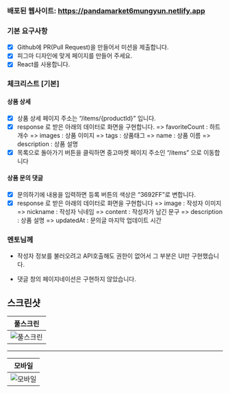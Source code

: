 ### 배포된 웹사이트: https://pandamarket6mungyun.netlify.app

### 기본 요구사항

- [x] Github에 PR(Pull Request)을 만들어서 미션을 제출합니다.
- [x] 피그마 디자인에 맞게 페이지를 만들어 주세요.
- [x] React를 사용합니다.

### 체크리스트 [기본]

#### 상품 상세

- [x] 상품 상세 페이지 주소는 “/items/{productId}” 입니다.
- [x] response 로 받은 아래의 데이터로 화면을 구현합니다.
      => favoriteCount : 하트 개수
      => images : 상품 이미지
      => tags : 상품태그
      => name : 상품 이름
      => description : 상품 설명
- [x] 목록으로 돌아가기 버튼을 클릭하면 중고마켓 페이지 주소인 “/items” 으로 이동합니다

#### 상품 문의 댓글

- [x] 문의하기에 내용을 입력하면 등록 버튼의 색상은 “3692FF”로 변합니다.
- [x] response 로 받은 아래의 데이터로 화면을 구현합니다
      => image : 작성자 이미지
      => nickname : 작성자 닉네임
      => content : 작성자가 남긴 문구
      => description : 상품 설명
      => updatedAt : 문의글 마지막 업데이트 시간

### 멘토님께

- 작성자 정보를 불러오려고 API호출해도 권한이 없어서 그 부분은 UI만 구현했습니다.

- 댓글 창의 페이지네이션은 구현하지 않았습니다.

## 스크린샷

|                                           풀스크린                                           |
| :------------------------------------------------------------------------------------------: |
| ![풀스크린](https://github.com/user-attachments/assets/17afabc5-c7c1-4b68-aeff-da4ca1ef7476) |

<hr>

|                                           모바일                                           |
| :----------------------------------------------------------------------------------------: |
| ![모바일](https://github.com/user-attachments/assets/99b8bd1e-6564-404e-a75e-2b7bc0000a21) |
